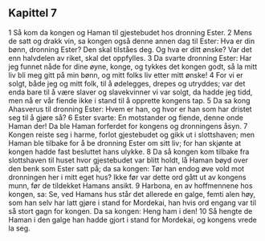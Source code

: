 ## Kapittel 7

1 Så kom da kongen og Haman til gjestebudet hos dronning Ester.
2 Mens de satt og drakk vin, sa kongen også denne annen dag til Ester: Hva er din bønn, dronning Ester? Den skal tilståes deg. Og hva er ditt ønske? Var det enn halvdelen av riket, skal det oppfylles.
3 Da svarte dronning Ester: Har jeg funnet nåde for dine øyne, konge, og tykkes det kongen godt, så la mitt liv bli meg gitt på min bønn, og mitt folks liv etter mitt ønske!
4 For vi er solgt, både jeg og mitt folk, til å ødelegges, drepes og utryddes; var det enda bare til å være slaver og slavekvinner vi var solgt, da hadde jeg tidd, men nå er vår fiende ikke i stand til å opprette kongens tap.
5 Da sa kong Ahasverus til dronning Ester: Hvem er han, og hvor er han som har dristet seg til å gjøre så?
6 Ester svarte: En motstander og fiende, denne onde Haman der! Da ble Haman forferdet for kongens og dronningens åsyn.
7 Kongen reiste seg i harme, forlot gjestebudet og gikk ut i slottshaven; men Haman ble tilbake for å be dronning Ester om sitt liv; for han skjønte at kongen hadde fast besluttet hans ulykke.
8 Da så kongen kom tilbake fra slottshaven til huset hvor gjestebudet var blitt holdt, lå Haman bøyd over den benk som Ester satt på; da sa kongen: Tør han endog øve vold mot dronningen her i mitt eget hus? Ikke før var dette ord gått ut av kongens munn, før de tildekket Hamans ansikt.
9 Harbona, en av hoffmennene hos kongen, sa: Se, ved Hamans hus står det allerede en galge, femti alen høy, som han selv har latt gjøre i stand for Mordekai, han hvis ord engang var til så stort gagn for kongen. Da sa kongen: Heng ham i den!
10 Så hengte de Haman i den galge han hadde gjort i stand for Mordekai, og kongens vrede la seg.
